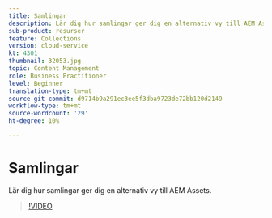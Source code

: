 ```yaml
---
title: Samlingar
description: Lär dig hur samlingar ger dig en alternativ vy till AEM Assets.
sub-product: resurser
feature: Collections
version: cloud-service
kt: 4301
thumbnail: 32053.jpg
topic: Content Management
role: Business Practitioner
level: Beginner
translation-type: tm+mt
source-git-commit: d9714b9a291ec3ee5f3dba9723de72bb120d2149
workflow-type: tm+mt
source-wordcount: '29'
ht-degree: 10%

---
```



# Samlingar

Lär dig hur samlingar ger dig en alternativ vy till AEM Assets.

>[!VIDEO](https://video.tv.adobe.com/v/32053/?quality=12&learn=on&hidetitle=true)